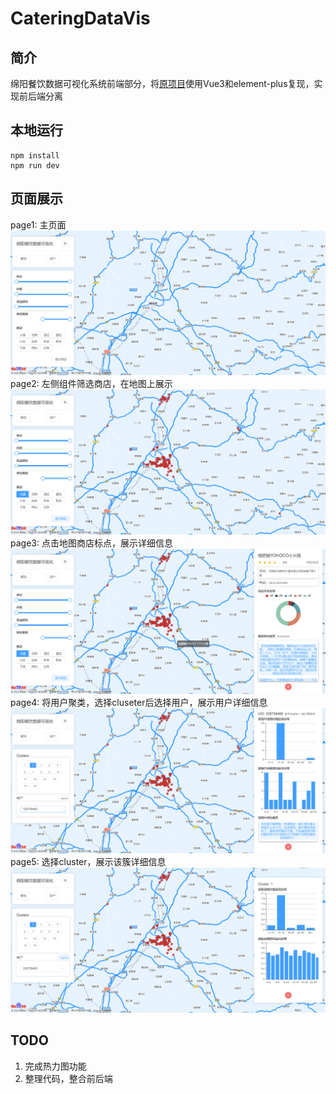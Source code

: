 # CateringDataVis
## 简介
绵阳餐饮数据可视化系统前端部分，将[原项目](https://github.com/Liquorice10113/Vis)使用Vue3和element-plus复现，实现前后端分离
## 本地运行

```shell
npm install
npm run dev
```
## 页面展示
page1: 主页面
![avatar](/ex-imgs/index_page.png)
page2: 左侧组件筛选商店，在地图上展示
![avatar](/ex-imgs/select_shops.png)
page3: 点击地图商店标点，展示详细信息
![avatar](/ex-imgs/shop_detail.png)
page4: 将用户聚类，选择cluseter后选择用户，展示用户详细信息
![avatar](/ex-imgs/user_detail.png)
page5: 选择cluster，展示该簇详细信息
![avatar](/ex-imgs/cluster_typical.png)

## TODO
1. 完成热力图功能
2. 整理代码，整合前后端
